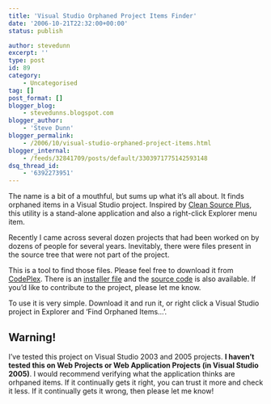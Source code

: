 ```yaml
---
title: 'Visual Studio Orphaned Project Items Finder'
date: '2006-10-21T22:32:00+00:00'
status: publish

author: stevedunn
excerpt: ''
type: post
id: 89
category:
    - Uncategorised
tag: []
post_format: []
blogger_blog:
    - stevedunns.blogspot.com
blogger_author:
    - 'Steve Dunn'
blogger_permalink:
    - /2006/10/visual-studio-orphaned-project-items.html
blogger_internal:
    - /feeds/32841709/posts/default/3303971775142593148
dsq_thread_id:
    - '6392273951'
---
```

The name is a bit of a mouthful, but sums up what it’s all about. It finds orphaned items in a Visual Studio project. Inspired by [Clean Source Plus](http://www.codinghorror.com/blog/archives/000368.html), this utility is a stand-alone application and also a right-click Explorer menu item.

Recently I came across several dozen projects that had been worked on by dozens of people for several years. Inevitably, there were files present in the source tree that were not part of the project.

This is a tool to find those files. Please feel free to download it from [CodePlex](http://www.codeplex.com/Wiki/View.aspx?ProjectName=VSOrphan). There is an [installer file](http://www.codeplex.com/Project/FileDownload.aspx?ProjectName=VSOrphan&DownloadId=3350) and the [source code](http://www.codeplex.com/Project/FileDownload.aspx?ProjectName=VSOrphan&DownloadId=3351) is also available. If you’d like to contribute to the project, please let me know.

To use it is very simple. Download it and run it, or right click a Visual Studio project in Explorer and ‘Find Orphaned Items…’.

Warning!
--------

I’ve tested this project on Visual Studio 2003 and 2005 projects. **I haven’t tested this on Web Projects or Web Application Projects (in Visual Studio 2005)**. I would recommend verifying what the application thinks are orhpaned items. If it continually gets it right, you can trust it more and check it less. If it continually gets it wrong, then please let me know!